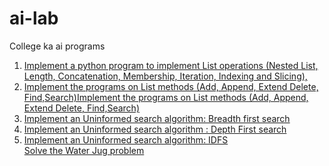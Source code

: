 # ai-lab
College ka ai programs<br>
<ol>
<li><a href="Python_lists.py">Implement a python program to implement List operations (Nested List, Length, Concatenation, Membership, Iteration, Indexing and Slicing),</a></li>
 <li><a href="Python_lists_2.py">Implement the programs on List methods (Add, Append, Extend Delete, Find,Search)Implement the programs on List methods (Add, Append, Extend Delete, Find,Search)</a></li>
  <li><a href="BFS.py">Implement an Uninformed search algorithm: Breadth first search</a></li>
 <li><a href="DFS.py">Implement an Uninformed search algorithm : Depth First search </a></li>
 <li><a href="/IDFS.py">Implement an Uninformed search algorithm: IDFS</a></li>
 <l1><a href="water_jug.py">Solve the Water Jug problem</a></li>
</ol>

